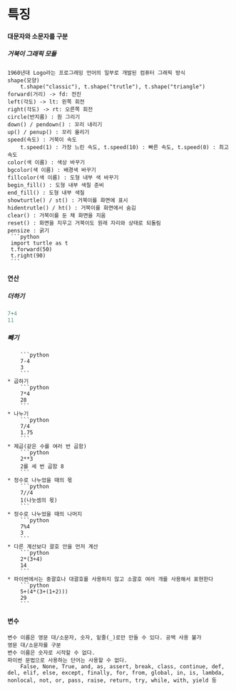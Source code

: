특징
====
#### 대문자와 소문자를 구분
##### 거북이 그래픽 모듈
    1960년대 Logo라는 프로그래밍 언어의 일부로 개발된 컴퓨터 그래픽 방식
    shape(모양)
        t.shape("classic"), t.shape("trutle"), t.shape("triangle")
    forward(거리) -> fd: 전진
    left(각도) -> lt: 왼쪽 회전
    right(각도) -> rt: 오른쪽 회전
    circle(반지름) : 원 그리기
    down() / pendown() : 꼬리 내리기
    up() / penup() : 꼬리 올리기
    speed(속도) : 거북이 속도
        t.speed(1) : 가장 느린 속도, t.speed(10) : 빠른 속도, t.speed(0) : 최고 속도
    color(색 이름) : 색상 바꾸기
    bgcolor(색 이름) : 배경색 바꾸기
    fillcolor(색 이름) : 도형 내부 색 바꾸기
    begin_fill() : 도형 내부 색칠 준비
    end_fill() : 도형 내부 색칠
    showturtle() / st() : 거북이를 화면에 표시
    hidentrutle() / ht() : 거북이를 화면에서 숨김
    clear() : 거북이를 둔 채 화면을 지움
    reset() : 화면을 지우고 거북이도 원래 자리와 상태로 되돌림
    pensize : 굵기
     ```python
     import turtle as t
     t.forward(50)
     t.right(90)
     ```
#### 연산
##### 더하기 
```python
7+4
11
```
##### 빼기
        ```python
        7-4
        3
        ```
    * 곱하기
        ```python
        7*4
        28
        ```
    * 나누기
        ```python
        7/4
        1.75
        ```
    * 제곱(같은 수를 여러 번 곱함)
        ```python
        2**3
        2를 세 번 곱함 8
        ```
    * 정수로 나누었을 때의 몫
        ```python
        7//4
        1(나눗셈의 몫)
        ```
    * 정수로 나누었을 때의 나머지
        ```python
        7%4
        3
        ```
    * 다른 계산보다 괄호 안을 먼저 계산
        ```python
        2*(3+4)
        14
        ```
    * 파이썬에서는 중괄호나 대괄호를 사용하지 않고 소괄호 여러 개를 사용해서 표현한다
        ```python
        5+(4*(3+(1+2)))
        29
        ```
#### 변수
    변수 이름은 영문 대/소문자, 숫자, 밑줄(_)로만 만들 수 있다. 공백 사용 불가
    영문 대/소문자를 구분
    변수 이름은 숫자로 시작할 수 없다.
    파이썬 문법으로 사용하는 단어는 사용할 수 없다.
        False, None, True, and, as, assert, break, class, continue, def, del, elif, else, except, finally, for, from, global, in, is, lambda, nonlocal, not, or, pass, raise, return, try, while, with, yield 등